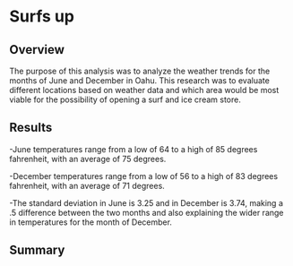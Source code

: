 # Surfs up
## Overview
The purpose of this analysis was to analyze the weather trends for the months of June and December in Oahu.  This research was to evaluate different locations based on weather data and which area would be most viable for the possibility of opening a surf and ice cream store. 

## Results
  -June temperatures range from a low of 64 to a high of 85 degrees fahrenheit, with an average of 75 degrees.
  
  -December temperatures range from a low of 56 to a high of 83 degrees fahrenheit, with an average of 71 degrees.

  -The standard deviation in June is 3.25 and in December is 3.74, making a .5 difference between the two months and also explaining the wider range in temperatures    for the month of December. 
  
## Summary
